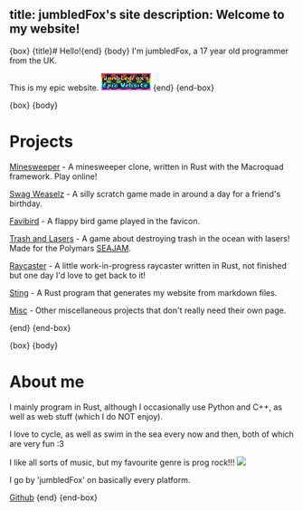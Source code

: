 title: jumbledFox's site
description: Welcome to my website!
---
{box}
{title}# Hello!{end}
{body}
I'm jumbledFox, a 17 year old programmer from the UK.

This is my epic website.
<a href="https://jumbledfox.github.io"><img src="button.gif" style="width: auto; image-rendering: crisp-edges;"></a>
{end}
{end-box}

{box}
{body}
# Projects
<!-- maybe put cute icons next to these? -->
[Minesweeper](minesweeper) - A minesweeper clone, written in Rust with the Macroquad framework. Play online!
<!--[Terminal](terminal)-->

[Swag Weaselz](swag-weaselz) - A silly scratch game made in around a day for a friend's birthday.

[Favibird](favibird) - A flappy bird game played in the favicon.

[Trash and Lasers](trash-and-lasers) - A game about destroying trash in the ocean with lasers! Made for the Polymars [SEAJAM](https://itch.io/jam/seajam).

[Raycaster](raycaster) - A little work-in-progress raycaster written in Rust, not finished but one day I'd love to get back to it!

[Sting](sting) - A Rust program that generates my website from markdown files.

[Misc](misc) - Other miscellaneous projects that don't really need their own page.

{end}
{end-box}

{box}
{body}
# About me

I mainly program in Rust, although I occasionally use Python and C++, as well as web stuff (which I do NOT enjoy).

I love to cycle, as well as swim in the sea every now and then, both of which are very fun :3

I like all sorts of music, but my favourite genre is prog rock!!!
<a href="https://github.com/kittinan/spotify-github-profile"><img src="https://spotify-github-profile.vercel.app/api/view?uid=zcgnpai3parsngbo51dc6k1c2&cover_image=true&theme=novatorem&show_offline=false&background_color=121212&interchange=false&bar_color=53b14f&bar_color_cover=false" style="width: auto;"></a>

I go by 'jumbledFox' on basically every platform.

[Github](https://github.com/jumbledfox)
{end}
{end-box}


